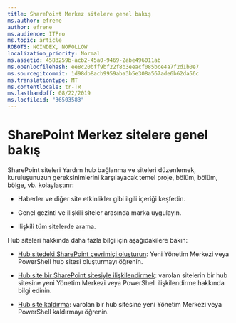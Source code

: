 ```yaml
---
title: SharePoint Merkez sitelere genel bakış
ms.author: efrene
author: efrene
ms.audience: ITPro
ms.topic: article
ROBOTS: NOINDEX, NOFOLLOW
localization_priority: Normal
ms.assetid: 4583259b-acb2-45a0-9469-2abe496011ab
ms.openlocfilehash: ee8c20bff9bf22f8b3eeacf085bce4a7f2d1b0e7
ms.sourcegitcommit: 1d98db8acb9959aba3b5e308a567ade6b62da56c
ms.translationtype: MT
ms.contentlocale: tr-TR
ms.lasthandoff: 08/22/2019
ms.locfileid: "36503583"
---
```

# <a name="sharepoint-hub-sites-overview"></a>SharePoint Merkez sitelere genel bakış

SharePoint siteleri Yardım hub bağlanma ve siteleri düzenlemek, kuruluşunuzun gereksinimlerini karşılayacak temel proje, bölüm, bölüm, bölge, vb. kolaylaştırır:

- Haberler ve diğer site etkinlikler gibi ilgili içeriği keşfedin.

- Genel gezinti ve ilişkili siteler arasında marka uygulayın. 

- İlişkili tüm sitelerde arama.

Hub siteleri hakkında daha fazla bilgi için aşağıdakilere bakın:
- [Hub sitedeki SharePoint çevrimiçi oluşturun](https://docs.microsoft.com/sharepoint/create-hub-site): Yeni Yönetim Merkezi veya PowerShell hub sitesi oluşturmayı öğrenin.

- [Hub site bir SharePoint sitesiyle ilişkilendirmek](https://support.office.com/article/associate-a-sharepoint-site-with-a-hub-site-ae0009fd-af04-4d3d-917d-88edb43efc05): varolan sitelerin bir hub sitesine yeni Yönetim Merkezi veya PowerShell ilişkilendirme hakkında bilgi edinin.

- [Hub site kaldırma](https://docs.microsoft.com/sharepoint/remove-hub-site): varolan bir hub sitesine yeni Yönetim Merkezi veya PowerShell kaldırmayı öğrenin.

